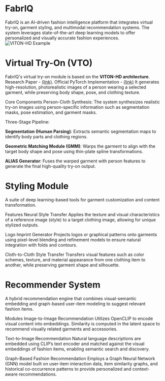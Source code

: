 # FabrIQ
FabrIQ is an AI-driven fashion intelligence platform that integrates virtual try-on, garment styling, and multimodal recommendation systems. The system leverages state-of-the-art deep learning models to offer personalized and visually accurate fashion experiences.
![VITON-HD Example](https://ibb.co/cSPdWxYD)
# Virtual Try-On (VTO)
FabrIQ's virtual try-on module is based on the **VITON-HD architecture**. Research Paper - [(link)](https://arxiv.org/abs/2103.16874). Official PyTorch Implementation - [(link)](https://github.com/shadow2496/VITON-HD) It generates high-resolution, photorealistic images of a person wearing a selected garment, while preserving body shape, pose, and clothing texture.

Core Components
Person-Cloth Synthesis: The system synthesizes realistic try-on images using person-specific information such as segmentation masks, pose estimation, and garment masks.

Three-Stage Pipeline:

**Segmentation (Human Parsing)**: Extracts semantic segmentation maps to identify body parts and clothing regions.

**Geometric Matching Module (GMM)**: Warps the garment to align with the target body shape and pose using thin-plate spline transformations.

**ALIAS Generator**: Fuses the warped garment with person features to generate the final high-quality try-on output.

# Styling Module
A suite of deep learning-based tools for garment customization and content transformation.

Features
Neural Style Transfer
Applies the texture and visual characteristics of a reference image (style) to a target clothing image, allowing for unique stylized outputs.

Logo Imprint Generator
Projects logos or graphical patterns onto garments using pixel-level blending and refinement models to ensure natural integration with folds and contours.

Cloth-to-Cloth Style Transfer
Transfers visual features such as color schemes, texture, and material appearance from one clothing item to another, while preserving garment shape and silhouette.

# Recommender System
A hybrid recommendation engine that combines visual-semantic embedding and graph-based user-item modeling to suggest relevant fashion items.

Modules
Image-to-Image Recommendation
Utilizes OpenCLIP to encode visual content into embeddings. Similarity is computed in the latent space to recommend visually related garments and accessories.

Text-to-Image Recommendation
Natural language descriptions are embedded using CLIP’s text encoder and matched against the visual embeddings of fashion items, enabling semantic search and discovery.

Graph-Based Fashion Recommendation
Employs a Graph Neural Network (GNN) model built on user-item interaction data, item similarity graphs, and historical co-occurrence patterns to provide personalized and context-aware recommendations.


